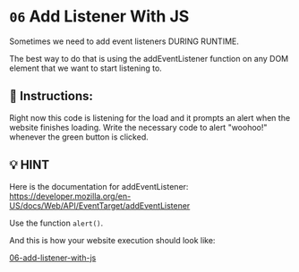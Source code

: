 # `06` Add Listener With JS

Sometimes we need to add event listeners DURING RUNTIME.

The best way to do that is using the addEventListener function on any DOM element that we want to start listening to.

## 📝 Instructions:
Right now this code is listening for the load and it prompts an alert when the website finishes loading. Write the necessary code to alert "woohoo!" whenever the green button is clicked.

## 💡 HINT
Here is the documentation for addEventListener: https://developer.mozilla.org/en-US/docs/Web/API/EventTarget/addEventListener

Use the function `alert()`.

And this is how your website execution should look like:

[06-add-listener-with-js](https://github.com/4GeeksAcademy/javascript-events-tutorial-exercises/blob/master/.breathecode/assets/a1mgdPD.gif?raw=true)
